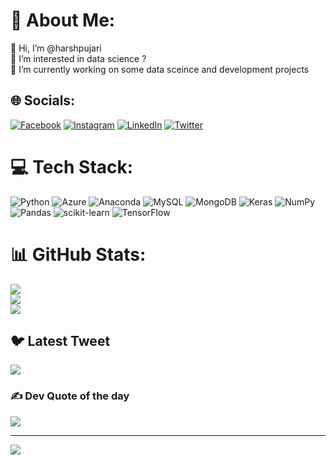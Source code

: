 # 💫 About Me:
👋 Hi, I’m @harshpujari<br>
👀 I’m interested in data science ?<br>
🌱 I’m currently working on some data sceince and development projects


## 🌐 Socials:
[![Facebook](https://img.shields.io/badge/Facebook-%231877F2.svg?logo=Facebook&logoColor=white)](https://facebook.com/harshpujari1999) [![Instagram](https://img.shields.io/badge/Instagram-%23E4405F.svg?logo=Instagram&logoColor=white)](https://instagram.com/harsh_pujari) [![LinkedIn](https://img.shields.io/badge/LinkedIn-%230077B5.svg?logo=linkedin&logoColor=white)](https://linkedin.com/in/harshpujari) [![Twitter](https://img.shields.io/badge/Twitter-%231DA1F2.svg?logo=Twitter&logoColor=white)](https://twitter.com/harsh_pujari) 

# 💻 Tech Stack:
![Python](https://img.shields.io/badge/python-3670A0?style=flat&logo=python&logoColor=ffdd54) ![Azure](https://img.shields.io/badge/azure-%230072C6.svg?style=flat&logo=azure-devops&logoColor=white) ![Anaconda](https://img.shields.io/badge/Anaconda-%2344A833.svg?style=flat&logo=anaconda&logoColor=white) ![MySQL](https://img.shields.io/badge/mysql-%2300f.svg?style=flat&logo=mysql&logoColor=white) ![MongoDB](https://img.shields.io/badge/MongoDB-%234ea94b.svg?style=flat&logo=mongodb&logoColor=white) ![Keras](https://img.shields.io/badge/Keras-%23D00000.svg?style=flat&logo=Keras&logoColor=white) ![NumPy](https://img.shields.io/badge/numpy-%23013243.svg?style=flat&logo=numpy&logoColor=white) ![Pandas](https://img.shields.io/badge/pandas-%23150458.svg?style=flat&logo=pandas&logoColor=white) ![scikit-learn](https://img.shields.io/badge/scikit--learn-%23F7931E.svg?style=flat&logo=scikit-learn&logoColor=white) ![TensorFlow](https://img.shields.io/badge/TensorFlow-%23FF6F00.svg?style=flat&logo=TensorFlow&logoColor=white)
# 📊 GitHub Stats:
![](https://github-readme-stats.vercel.app/api?username=harshpujari&theme=dark&hide_border=false&include_all_commits=false&count_private=false)<br/>
![](https://github-readme-streak-stats.herokuapp.com/?user=harshpujari&theme=dark&hide_border=false)<br/>
![](https://github-readme-stats.vercel.app/api/top-langs/?username=harshpujari&theme=dark&hide_border=false&include_all_commits=false&count_private=false&layout=compact)

## 🐦 Latest Tweet
[![](https://gtce.itsvg.in/api?username=harsh_pujari)](https://github.com/VishwaGauravIn/github-twitter-card-embed)

### ✍️ Dev Quote of the day 
![](https://quotes-github-readme.vercel.app/api?type=horizontal&theme=dark)

---
[![](https://visitcount.itsvg.in/api?id=harshpujari&icon=2&color=0)](https://visitcount.itsvg.in)

<!---
harshpujari/harshpujari is a ✨ special ✨ repository because its `README.md` (this file) appears on your GitHub profile.
You can click the Preview link to take a look at your changes.
--->

